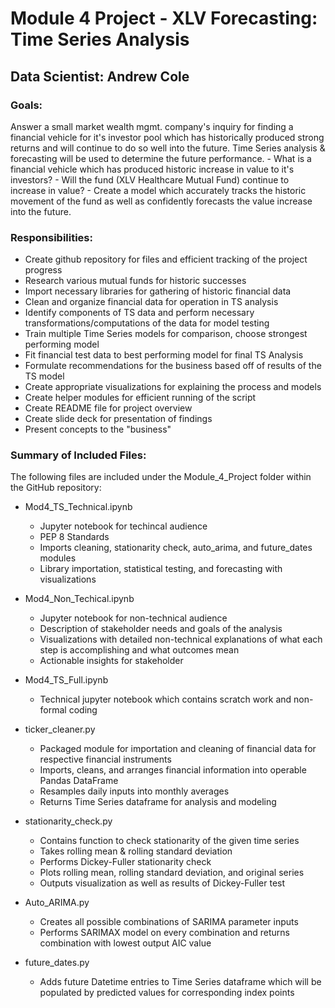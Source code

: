 # Module 4 Project - XLV Forecasting: Time Series Analysis

## Data Scientist: Andrew Cole

### Goals: 
Answer a small market wealth mgmt. company's inquiry for finding a financial vehicle for it's investor pool which has historically produced strong returns and will continue to do so well into the future. Time Series analysis & forecasting will be used to determine the future performance.
    - What is a financial vehicle which has produced historic increase in value to it's investors?
    - Will the fund (XLV Healthcare Mutual Fund) continue to increase in value?
    - Create a model which accurately tracks the historic movement of the fund as well as confidently forecasts the value increase into the future.

### Responsibilities:
- Create github repository for files and efficient tracking of the project progress
- Research various mutual funds for historic successes
- Import necessary libraries for gathering of historic financial data
- Clean and organize financial data for operation in TS analysis
- Identify components of TS data and perform necessary transformations/computations of the data for model testing
- Train multiple Time Series models for comparison, choose strongest performing model
- Fit financial test data to best performing model for final TS Analysis 
- Formulate recommendations for the business based off of results of the TS model
- Create appropriate visualizations for explaining the process and models
- Create helper modules for efficient running of the script
- Create README file for project overview
- Create slide deck for presentation of findings
- Present concepts to the "business"

### Summary of Included Files:
The following files are included under the Module_4_Project folder within the GitHub repository:
- Mod4_TS_Technical.ipynb
    - Jupyter notebook for techincal audience
    - PEP 8 Standards
    - Imports cleaning, stationarity check, auto_arima, and future_dates modules
    - Library importation, statistical testing, and forecasting with visualizations

- Mod4_Non_Techical.ipynb
    - Jupyter notebook for non-technical audience
    - Description of stakeholder needs and goals of the analysis
    - Visualizations with detailed non-technical explanations of what each step is accomplishing and what outcomes mean
    - Actionable insights for stakeholder

- Mod4_TS_Full.ipynb
    - Technical jupyter notebook which contains scratch work and non-formal coding
    
- ticker_cleaner.py
    - Packaged module for importation and cleaning of financial data for respective financial instruments
    - Imports, cleans, and arranges financial information into operable Pandas DataFrame
    - Resamples daily inputs into monthly averages
    - Returns Time Series dataframe for analysis and modeling

- stationarity_check.py
    - Contains function to check stationarity of the given time series
    - Takes rolling mean & rolling standard deviation
    - Performs Dickey-Fuller stationarity check
    - Plots rolling mean, rolling standard deviation, and original series
    - Outputs visualization as well as results of Dickey-Fuller test 
    
- Auto_ARIMA.py
    - Creates all possible combinations of SARIMA parameter inputs
    - Performs SARIMAX model on every combination and returns combination with lowest output AIC value

- future_dates.py
    - Adds future Datetime entries to Time Series dataframe which will be populated by predicted values for corresponding index points



